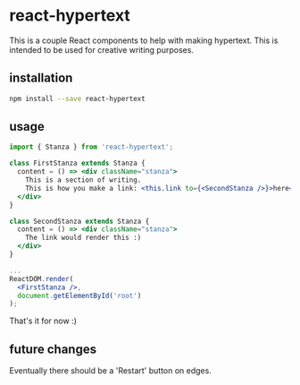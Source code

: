 # react-hypertext

This is a couple React components to help with making hypertext. This is intended to be used for creative writing purposes.

## installation
```sh
npm install --save react-hypertext
```

## usage
```jsx
import { Stanza } from 'react-hypertext';

class FirstStanza extends Stanza {
  content = () => <div className="stanza">
    This is a section of writing.
    This is how you make a link: <this.link to={<SecondStanza />}>here</this.link>.
  </div>
}

class SecondStanza extends Stanza {
  content = () => <div className="stanza">
    The link would render this :)
  </div> 
}

...
ReactDOM.render(
  <FirstStanza />,
  document.getElementById('root')
);
```

That's it for now :)

## future changes

Eventually there should be a 'Restart' button on edges.
